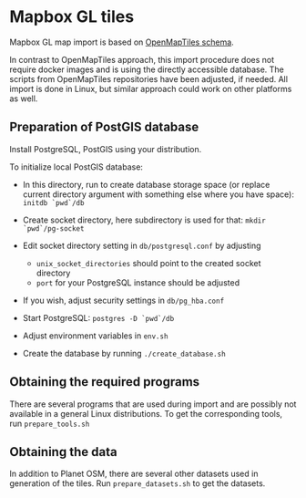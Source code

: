 # Mapbox GL tiles

Mapbox GL map import is based on [OpenMapTiles schema](https://github.com/openmaptiles/openmaptiles).

In contrast to OpenMapTiles approach, this import procedure does not require docker images and is using the directly accessible database. The scripts from OpenMapTiles repositories have been adjusted, if needed. All import is done in Linux, but similar approach could work on other platforms as well.

## Preparation of PostGIS database

Install PostgreSQL, PostGIS using your distribution.

To initialize local PostGIS database:

* In this directory, run to create database storage space (or replace current directory argument with something else where you have space): ```initdb `pwd`/db```

* Create socket directory, here subdirectory is used for that: ```mkdir `pwd`/pg-socket```

* Edit socket directory setting in `db/postgresql.conf` by adjusting
  * `unix_socket_directories` should point to the created socket directory
  * `port` for your PostgreSQL instance should be adjusted

* If you wish, adjust security settings in `db/pg_hba.conf`

* Start PostgreSQL: ```postgres -D `pwd`/db```

* Adjust environment variables in `env.sh`

* Create the database by running `./create_database.sh`

## Obtaining the required programs

There are several programs that are used during import and are possibly not available in a general Linux distributions. To get the corresponding tools, run `prepare_tools.sh`


## Obtaining the data

In addition to Planet OSM, there are several other datasets used in generation of the tiles. Run `prepare_datasets.sh` to get the datasets.
